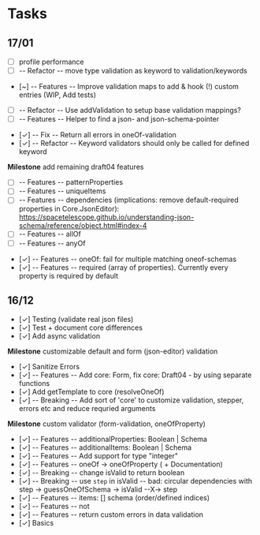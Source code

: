 # Tasks

## 17/01

- [ ] profile performance
- [ ] -- Refactor -- move type validation as keyword to validation/keywords
- [~] -- Features -- Improve validation maps to add & hook (!) custom entries (WIP, Add tests)
- [ ] -- Refactor -- Use addValidation to setup base validation mappings?
- [ ] -- Features -- Helper to find a json- and json-schema-pointer
- [✓] -- Fix -- Return all errors in oneOf-validation
- [✓] -- Refactor -- Keyword validators should only be called for defined keyword

**Milestone** add remaining draft04 features
- [ ] -- Features -- patternProperties
- [ ] -- Features -- uniqueItems
- [ ] -- Features -- dependencies (implications: remove default-required properties in Core.JsonEditor): https://spacetelescope.github.io/understanding-json-schema/reference/object.html#index-4
- [ ] -- Features -- allOf
- [ ] -- Features -- anyOf
- [✓] -- Features -- oneOf: fail for multiple matching oneof-schemas
- [✓] -- Features -- required (array of properties). Currently every property is required by default


## 16/12

- [✓] Testing (validate real json files)
- [✓] Test + document core differences
- [✓] Add async validation

**Milestone** customizable default and form (json-editor) validation
- [✓] Sanitize Errors 
- [✓] -- Features -- Add core: Form, fix core: Draft04 - by using separate functions
- [✓] Add getTemplate to core (resolveOneOf)
- [✓] -- Breaking -- Add sort of 'core' to customize validation, stepper, errors etc and reduce requried arguments

**Milestone** custom validator (form-validation, oneOfProperty)
- [✓] -- Features -- additionalProperties: Boolean | Schema
- [✓] -- Features -- additionalItems: Boolean | Schema
- [✓] -- Features -- Add support for type "integer"
- [✓] -- Features -- oneOf -> oneOfProperty ( + Documentation)
- [✓] -- Breaking -- change isValid to return boolean
- [✓] -- Breaking -- use `step` in isValid -- bad: circular dependencies with step -> guessOneOfSchema -> isValid --X-> step
- [✓] -- Features -- items: [] schema (order/defined indices)
- [✓] -- Features -- not
- [✓] -- Features -- return custom errors in data validation
- [✓] Basics

